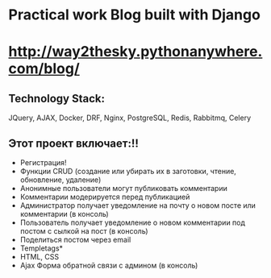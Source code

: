 # Practical work Blog built with Django
# http://way2thesky.pythonanywhere.com/blog/

## Technology Stack:
JQuery, AJAX, Docker, DRF, Nginx, PostgreSQL, Redis, Rabbitmq, Celery

## Этот проект включает:!!

* Регистрация!
* Функции CRUD (создание или убирать их в заготовки, чтение, обновление, удаление)
* Анонимные пользователи могут публиковать комментарии
* Комментарии модерируется перед публикацией
* Администратор получает уведомление на почту о новом посте или комментарии (в консоль)
* Пользователь получает уведомление о новом комментарии под постом с сылкой на пост (в консоль)
* Поделиться постом через email
* Templetags*
* HTML, CSS
* Ajax Форма обратной связи с админом  (в консоль)









